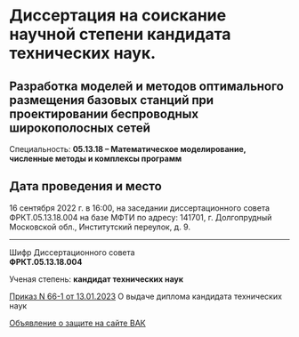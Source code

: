 # Диссертация на соискание научной степени кандидата технических наук.

## Разработка моделей и методов оптимального размещения базовых станций при проектировании беспроводных широкополосных сетей

Специальность:	**05.13.18 – Математическое моделирование, численные методы и комплексы программ**


## Дата проведения и место

16 сентября 2022 г. в 16:00, на заседании диссертационного совета ФРКТ.05.13.18.004 на базе МФТИ по адресу: 141701, г. Долгопрудный Московской обл., Институтский переулок, д. 9.

***
Шифр Диссертационного совета	
**ФРКТ.05.13.18.004**



Ученая степень: 
**кандидат технических наук**


[Приказ N 66-1 от 13.01.2023](https://mipt.ru/upload/medialibrary/5a5/prikaz-n-66_1-ot-13.01.2023.pdf "МФТИ")
 О выдаче диплома кандидата технических наук


[Объявление о защите на сайте ВАК](https://vak.minobrnauki.gov.ru/advert_independent/92000100002 "ВАК")

